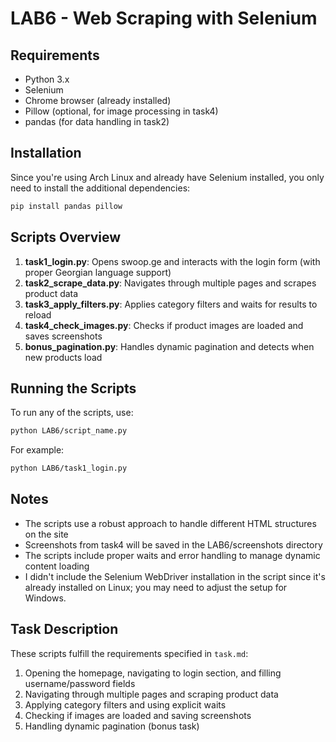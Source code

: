 # LAB6 - Web Scraping with Selenium

## Requirements

- Python 3.x
- Selenium
- Chrome browser (already installed)
- Pillow (optional, for image processing in task4)
- pandas (for data handling in task2)

## Installation

Since you're using Arch Linux and already have Selenium installed, you only need to install the additional dependencies:

```bash
pip install pandas pillow
```

## Scripts Overview

1. **task1_login.py**: Opens swoop.ge and interacts with the login form (with proper Georgian language support)
2. **task2_scrape_data.py**: Navigates through multiple pages and scrapes product data
3. **task3_apply_filters.py**: Applies category filters and waits for results to reload
4. **task4_check_images.py**: Checks if product images are loaded and saves screenshots
5. **bonus_pagination.py**: Handles dynamic pagination and detects when new products load

## Running the Scripts

To run any of the scripts, use:

```bash
python LAB6/script_name.py
```

For example:

```bash
python LAB6/task1_login.py
```
## Notes

- The scripts use a robust approach to handle different HTML structures on the site
- Screenshots from task4 will be saved in the LAB6/screenshots directory
- The scripts include proper waits and error handling to manage dynamic content loading
- I didn't include the Selenium WebDriver installation in the script since it's already installed on Linux; you may need to adjust the setup for Windows.
## Task Description

These scripts fulfill the requirements specified in `task.md`:

1. Opening the homepage, navigating to login section, and filling username/password fields
2. Navigating through multiple pages and scraping product data
3. Applying category filters and using explicit waits
4. Checking if images are loaded and saving screenshots
5. Handling dynamic pagination (bonus task) 